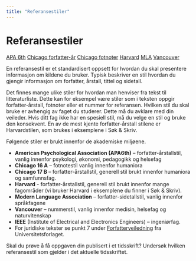```yaml
---
title: "Referansestiler"
---
```


# Referansestiler

<div class="tags">
    <span class="tag is-large"><a href="/referansestiler/apa-6th">APA 6th</a></span>
    <span class="tag is-large"><a href="/referansestiler/chicago-forfatter-aar">Chicago forfatter-år</a></span>
    <span class="tag is-large"><a href="/referansestiler/chicago-fotnoter">Chicago fotnoter</a></span>
    <span class="tag is-large"><a href="/referansestiler/harvard">Harvard</a></span>
    <span class="tag is-large"><a href="/referansestiler/mla">MLA</a></span>
    <span class="tag is-large"><a href="/referansestiler/vancouver">Vancouver</a></span>
</div>

En referansestil er et standardisert oppsett for hvordan du skal presentere informasjon om kildene du bruker. Typisk beskriver en stil hvordan du gjengir informasjon om forfatter, årstall, tittel og sidetall.

Det finnes mange ulike stiler for hvordan man henviser fra tekst til litteraturliste. Dette kan for eksempel være stiler som i teksten oppgir forfatter-årstall, fotnoter eller et nummer for referansen. Hvilken stil du skal bruke er avhengig av faget du studerer. Dette må du avklare med din veileder. Hvis ditt fag ikke har en spesiell stil, må du velge en stil og bruke den konsekvent. En av de mest kjente forfatter-årstall stilene er Harvardstilen, som brukes i eksemplene i Søk & Skriv.

Følgende stiler er brukt innenfor de akademiske miljøene.

- **American Psychological Association (APA6th)** – forfatter-årstallstil, vanlig innenfor psykologi, økonomi, pedagogikk og helsefag
- **Chicago 16 A** – fotnotestil vanlig innenfor humaniora
- **Chicago 17 B** – forfatter-årstallstil, generell stil brukt innenfor humaniora og samfunnsfag.
- **Harvard** - forfatter-årstallstil, generell stil brukt innenfor mange fagområder (vi bruker Harvard i eksemplene du finner i Søk & Skriv).
- **Modern Language Association** – forfatter-sidetallstil, vanlig innenfor språkfagene
- **Vancouver** – nummerstil, vanlig innenfor medisin, helsefag og naturvitenskap
- **IEEE** (Institute of Electrical and Electronics Engineers) – ingeniørfag.
- For juridiske tekster se punkt 7 under [Forfatterveiledning](https://www.universitetsforlaget.no/Bli-forfatter/Forfatterveiledning/Forfatterveiledning) fra Universitetsforlaget.

Skal du prøve å få oppgaven din publisert i et tidsskrift? Undersøk hvilken referansestil som gjelder i det aktuelle tidsskriftet.
